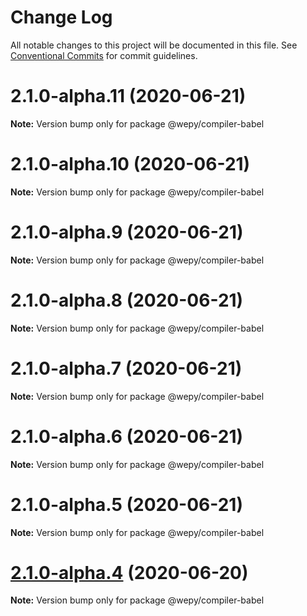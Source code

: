 # Change Log

All notable changes to this project will be documented in this file.
See [Conventional Commits](https://conventionalcommits.org) for commit guidelines.

# 2.1.0-alpha.11 (2020-06-21)

**Note:** Version bump only for package @wepy/compiler-babel





# 2.1.0-alpha.10 (2020-06-21)

**Note:** Version bump only for package @wepy/compiler-babel





# 2.1.0-alpha.9 (2020-06-21)

**Note:** Version bump only for package @wepy/compiler-babel





# 2.1.0-alpha.8 (2020-06-21)

**Note:** Version bump only for package @wepy/compiler-babel





# 2.1.0-alpha.7 (2020-06-21)

**Note:** Version bump only for package @wepy/compiler-babel





# 2.1.0-alpha.6 (2020-06-21)

**Note:** Version bump only for package @wepy/compiler-babel





# 2.1.0-alpha.5 (2020-06-21)

**Note:** Version bump only for package @wepy/compiler-babel





# [2.1.0-alpha.4](https://github.com/Tencent/wepy/compare/v2.1.0-alpha.2...v2.1.0-alpha.4) (2020-06-20)

**Note:** Version bump only for package @wepy/compiler-babel
